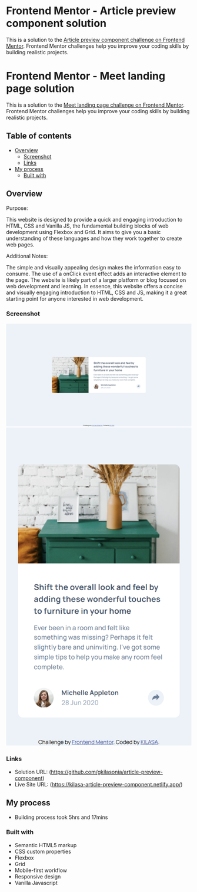 # Frontend Mentor - Article preview component solution

This is a solution to the [Article preview component challenge on Frontend Mentor](https://www.frontendmentor.io/challenges/article-preview-component-dYBN_pYFT). Frontend Mentor challenges help you improve your coding skills by building realistic projects.

# Frontend Mentor - Meet landing page solution

This is a solution to the [Meet landing page challenge on Frontend Mentor](https://www.frontendmentor.io/challenges/meet-landing-page-rbTDS6OUR). Frontend Mentor challenges help you improve your coding skills by building realistic projects.

## Table of contents

- [Overview](#overview)
  - [Screenshot](#screenshot)
  - [Links](#links)
- [My process](#my-process)
  - [Built with](#built-with)

## Overview

Purpose:

This website is designed to provide a quick and engaging introduction to HTML, CSS and Vanilla JS, the fundamental building blocks of web development using Flexbox and Grid. It aims to give you a basic understanding of these languages and how they work together to create web pages.

Additional Notes:

The simple and visually appealing design makes the information easy to consume.
The use of a onClick event effect adds an interactive element to the page.
The website is likely part of a larger platform or blog focused on web development and learning.
In essence, this website offers a concise and visually engaging introduction to HTML, CSS and JS, making it a great starting point for anyone interested in web development.

### Screenshot

![](./images/desktop-screenshot.png)
![](./images/mobile-screenshot.png)

### Links

- Solution URL: (https://github.com/gkilasonia/article-preview-component)
- Live Site URL: (https://kilasa-article-preview-component.netlify.app/)

## My process

- Building process took 5hrs and 17mins

### Built with

- Semantic HTML5 markup
- CSS custom properties
- Flexbox
- Grid
- Mobile-first workflow
- Responsive design
- Vanilla Javascript
